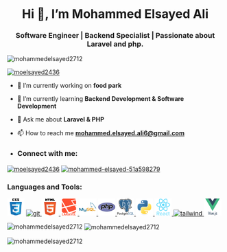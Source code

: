 <h1 align="center">Hi 👋, I’m Mohammed Elsayed Ali</h1>
<!-- <h3 align="center">A passionate Backend Developer from Egypt</h3> -->
<h3 align="center">Software Engineer | Backend Specialist | Passionate about Laravel and php.</h3>
<p align="left"> <img src="https://komarev.com/ghpvc/?username=mohammedelsayed2712&label=Profile%20views&color=0e75b6&style=flat" alt="mohammedelsayed2712" /> </p> 

<!--  <p align="left"> <a href="https://github.com/ryo-ma/github-profile-trophy"><img src="https://github-profile-trophy.vercel.app/?username=mohammedelsayed2712" alt="mohammedelsayed2712" /></a> </p>  -->

<p align="left"> <a href="https://twitter.com/moelsayed2436" target="blank"><img src="https://img.shields.io/twitter/follow/moelsayed2436?logo=twitter&style=for-the-badge" alt="moelsayed2436" /></a> </p>

- 🔭 I’m currently working on **food park**

- 🌱 I’m currently learning **Backend Development & Software Development**

- 💬 Ask me about **Laravel & PHP**
 
- 📫 How to reach me **mohammed.elsayed.ali6@gmail.com**

- <h3 align="left">Connect with me:</h3>
<p align="left">
<a href="https://twitter.com/moelsayed2436" target="blank"><img align="center" src="https://raw.githubusercontent.com/rahuldkjain/github-profile-readme-generator/master/src/images/icons/Social/twitter.svg" alt="moelsayed2436" height="30" width="40" /></a>
<a href="https://linkedin.com/in/mohammed-elsayed-51a598279" target="blank"><img align="center" src="https://raw.githubusercontent.com/rahuldkjain/github-profile-readme-generator/master/src/images/icons/Social/linked-in-alt.svg" alt="mohammed-elsayed-51a598279" height="30" width="40" /></a>
</p>

<h3 align="left">Languages and Tools:</h3>
<p align="left"><img src="https://raw.githubusercontent.com/devicons/devicon/master/icons/css3/css3-original-wordmark.svg" alt="css3" width="40" height="40"/> </a> <a href="https://git-scm.com/" target="_blank" rel="noreferrer"> <img src="https://www.vectorlogo.zone/logos/git-scm/git-scm-icon.svg" alt="git" width="40" height="40"/> </a> <a href="https://www.w3.org/html/" target="_blank" rel="noreferrer"> <img src="https://raw.githubusercontent.com/devicons/devicon/master/icons/html5/html5-original-wordmark.svg" alt="html5" width="40" height="40"/> </a> <a href="https://laravel.com/" target="_blank" rel="noreferrer"> <img src="https://raw.githubusercontent.com/devicons/devicon/master/icons/laravel/laravel-plain-wordmark.svg" alt="laravel" width="40" height="40"/> </a> <a href="https://www.mysql.com/" target="_blank" rel="noreferrer"> <img src="https://raw.githubusercontent.com/devicons/devicon/master/icons/mysql/mysql-original-wordmark.svg" alt="mysql" width="40" height="40"/> </a> <a href="https://www.php.net" target="_blank" rel="noreferrer"> <img src="https://raw.githubusercontent.com/devicons/devicon/master/icons/php/php-original.svg" alt="php" width="40" height="40"/> </a> <a href="https://www.postgresql.org" target="_blank" rel="noreferrer"> <img src="https://raw.githubusercontent.com/devicons/devicon/master/icons/postgresql/postgresql-original-wordmark.svg" alt="postgresql" width="40" height="40"/> </a> <a href="https://www.python.org" target="_blank" rel="noreferrer"> <img src="https://raw.githubusercontent.com/devicons/devicon/master/icons/python/python-original.svg" alt="python" width="40" height="40"/> </a> <a href="https://reactjs.org/" target="_blank" rel="noreferrer"> <img src="https://raw.githubusercontent.com/devicons/devicon/master/icons/react/react-original-wordmark.svg" alt="react" width="40" height="40"/> </a> <a href="https://tailwindcss.com/" target="_blank" rel="noreferrer"> <img src="https://www.vectorlogo.zone/logos/tailwindcss/tailwindcss-icon.svg" alt="tailwind" width="40" height="40"/> </a> <a href="https://vuejs.org/" target="_blank" rel="noreferrer"> <img src="https://raw.githubusercontent.com/devicons/devicon/master/icons/vuejs/vuejs-original-wordmark.svg" alt="vuejs" width="40" height="40"/> </a> </p>

<p><img align="left" src="https://github-readme-stats.vercel.app/api/top-langs?username=mohammedelsayed2712&show_icons=true&locale=en&layout=compact" alt="mohammedelsayed2712" /></p>

<p>&nbsp;<img align="center" src="https://github-readme-stats.vercel.app/api?username=mohammedelsayed2712&show_icons=true&locale=en" alt="mohammedelsayed2712" /></p>

<p><img align="center" src="https://github-readme-streak-stats.herokuapp.com/?user=mohammedelsayed2712&" alt="mohammedelsayed2712" />

